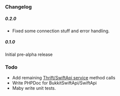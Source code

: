 ### Changelog

##### 0.2.0
- Fixed some connection stuff and error handling.

##### 0.1.0
Initial pre-alpha release

### Todo
- Add remaining [Thrift/SwiftApi service](http://willwarren.com/docs/swiftapi/latest) method calls
- Write PHPDoc for BukkitSwiftApi/SwiftApi
- Maby write unit tests.